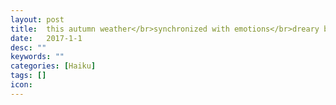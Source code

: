 ```yaml
---
layout: post
title:  this autumn weather</br>synchronized with emotions</br>dreary but at ease
date:   2017-1-1
desc: ""
keywords: ""
categories: [Haiku]
tags: []
icon:
---
```

